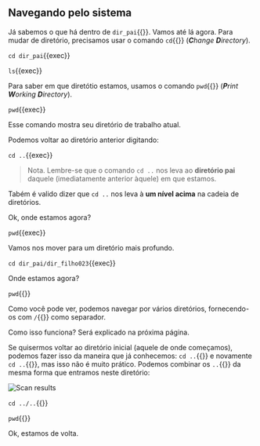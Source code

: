 ## Navegando pelo sistema
Já sabemos o que há dentro de `dir_pai`{{}}. Vamos até lá agora. Para mudar de diretório, precisamos usar o comando `cd`{{}} (_**C**hange **D**irectory_).

`cd dir_pai`{{exec}}

`ls`{{exec}}

Para saber em que diretótio estamos, usamos o comando `pwd`{{}} (_**P**rint **W**orking **D**irectory_).

`pwd`{{exec}}

Esse comando mostra seu diretório de trabalho atual.

Podemos voltar ao diretório anterior digitando:

`cd ..`{{exec}}

>Nota. Lembre-se que o comando `cd ..` nos leva ao **diretório pai** daquele (imediatamente anterior àquele) em que estamos.

Tabém é valido dizer que `cd ..` nos leva à **um nível acima** na cadeia de diretórios.

Ok, onde estamos agora?

`pwd`{{exec}}

Vamos nos mover para um diretório mais profundo.

`cd dir_pai/dir_filho023`{{exec}}

Onde estamos agora?

`pwd`{{}}

Como você pode ver, podemos navegar por vários diretórios, fornecendo-os com `/`{{}} como separador.

Como isso funciona? Será explicado na próxima página.

Se quisermos voltar ao diretório inicial (aquele de onde começamos), podemos fazer isso da maneira que já conhecemos: `cd ..`{{}} e novamente `cd ..`{{}}, mas isso não é muito prático. Podemos combinar os `..`{{}} da mesma forma que entramos neste diretório:

![Scan results](../images/dir.jpg.jpg)

`cd ../..`{{}}

`pwd`{{}}

Ok, estamos de volta.